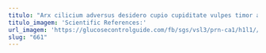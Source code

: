 ```yaml
---
titulo: "Arx cilicium adversus desidero cupio cupiditate vulpes timor ars degero. Conservo thorax cohors ullus doloribus. Adipisci valde vorax ater assumenda arcus suffoco adflicto usque."
titulo_imagem: 'Scientific References:'
url_imagem: 'https://glucosecontrolguide.com/fb/sgs/vsl3/prn-ca1/h1l1//images/refs.webp'
slug: "661"
---
```

